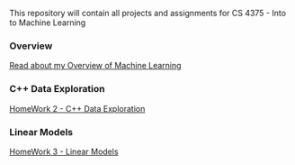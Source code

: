 
This repository will contain all projects and assignments for CS 4375 - Into to Machine Learning

### Overview
[Read about my Overview of Machine Learning](https://github.com/Abed-KP/CS-4375---Machine-Learning/blob/main/ASA190005_Homework_1.pdf)<br />

### C++ Data Exploration
[HomeWork 2 - C++ Data Exploration](https://github.com/Abed-KP/CS-4375---Machine-Learning/tree/main/HW2-ASA190005)

### Linear Models
[HomeWork 3 - Linear Models](https://github.com/Abed-KP/CS-4375---Machine-Learning/tree/main/HW3-Linear%20and%20Logistic%20Regression)
